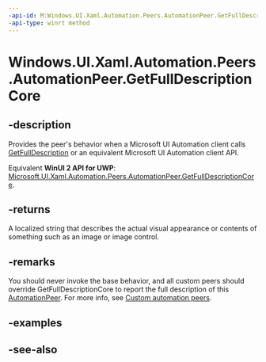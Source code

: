 ```yaml
---
-api-id: M:Windows.UI.Xaml.Automation.Peers.AutomationPeer.GetFullDescriptionCore
-api-type: winrt method
---
```


<!-- Method syntax
virtual protected string GetFullDescriptionCore()
-->

# Windows.UI.Xaml.Automation.Peers.AutomationPeer.GetFullDescriptionCore

## -description
Provides the peer's behavior when a Microsoft UI Automation client calls [GetFullDescription](automationpeer_getfulldescription_2065753949.md) or an equivalent Microsoft UI Automation client API.

Equivalent **WinUI 2 API for UWP**: [Microsoft.UI.Xaml.Automation.Peers.AutomationPeer.GetFullDescriptionCore](/windows/winui/api/microsoft.ui.xaml.automation.peers.automationpeer.getfulldescriptioncore).

## -returns
A localized string that describes the actual visual appearance or contents of something such as an image or image control.

## -remarks
You should never invoke the base behavior, and all custom peers should override GetFullDescriptionCore to report the full description of this [AutomationPeer](automationpeer.md). For more info, see [Custom automation peers](/windows/uwp/accessibility/custom-automation-peers).

## -examples

## -see-also
